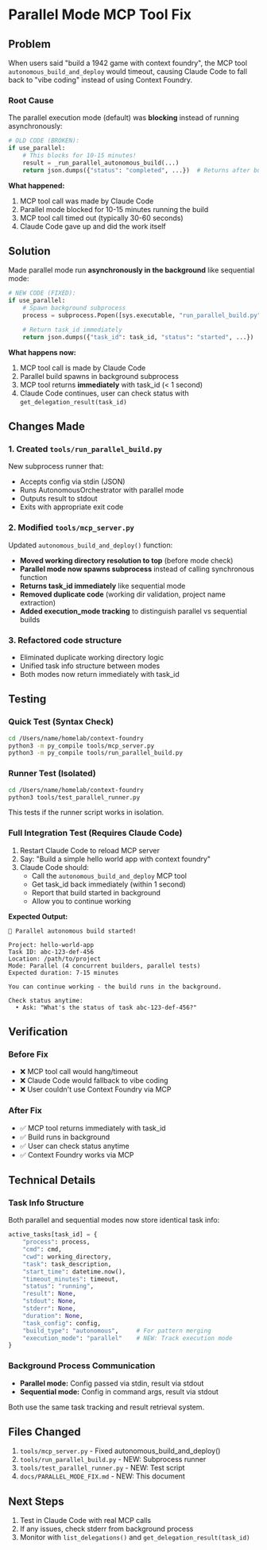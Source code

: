 # Parallel Mode MCP Tool Fix

## Problem

When users said "build a 1942 game with context foundry", the MCP tool `autonomous_build_and_deploy` would timeout, causing Claude Code to fall back to "vibe coding" instead of using Context Foundry.

### Root Cause

The parallel execution mode (default) was **blocking** instead of running asynchronously:

```python
# OLD CODE (BROKEN):
if use_parallel:
    # This blocks for 10-15 minutes!
    result = _run_parallel_autonomous_build(...)
    return json.dumps({"status": "completed", ...})  # Returns after build completes
```

**What happened:**
1. MCP tool call was made by Claude Code
2. Parallel mode blocked for 10-15 minutes running the build
3. MCP tool call timed out (typically 30-60 seconds)
4. Claude Code gave up and did the work itself

## Solution

Made parallel mode run **asynchronously in the background** like sequential mode:

```python
# NEW CODE (FIXED):
if use_parallel:
    # Spawn background subprocess
    process = subprocess.Popen([sys.executable, "run_parallel_build.py"], ...)

    # Return task_id immediately
    return json.dumps({"task_id": task_id, "status": "started", ...})
```

**What happens now:**
1. MCP tool call is made by Claude Code
2. Parallel build spawns in background subprocess
3. MCP tool returns **immediately** with task_id (< 1 second)
4. Claude Code continues, user can check status with `get_delegation_result(task_id)`

## Changes Made

### 1. Created `tools/run_parallel_build.py`
New subprocess runner that:
- Accepts config via stdin (JSON)
- Runs AutonomousOrchestrator with parallel mode
- Outputs result to stdout
- Exits with appropriate exit code

### 2. Modified `tools/mcp_server.py`
Updated `autonomous_build_and_deploy()` function:
- **Moved working directory resolution to top** (before mode check)
- **Parallel mode now spawns subprocess** instead of calling synchronous function
- **Returns task_id immediately** like sequential mode
- **Removed duplicate code** (working dir validation, project name extraction)
- **Added execution_mode tracking** to distinguish parallel vs sequential builds

### 3. Refactored code structure
- Eliminated duplicate working directory logic
- Unified task info structure between modes
- Both modes now return immediately with task_id

## Testing

### Quick Test (Syntax Check)
```bash
cd /Users/name/homelab/context-foundry
python3 -m py_compile tools/mcp_server.py
python3 -m py_compile tools/run_parallel_build.py
```

### Runner Test (Isolated)
```bash
cd /Users/name/homelab/context-foundry
python3 tools/test_parallel_runner.py
```
This tests if the runner script works in isolation.

### Full Integration Test (Requires Claude Code)
1. Restart Claude Code to reload MCP server
2. Say: "Build a simple hello world app with context foundry"
3. Claude Code should:
   - Call the `autonomous_build_and_deploy` MCP tool
   - Get task_id back immediately (within 1 second)
   - Report that build started in background
   - Allow you to continue working

**Expected Output:**
```
🚀 Parallel autonomous build started!

Project: hello-world-app
Task ID: abc-123-def-456
Location: /path/to/project
Mode: Parallel (4 concurrent builders, parallel tests)
Expected duration: 7-15 minutes

You can continue working - the build runs in the background.

Check status anytime:
  • Ask: "What's the status of task abc-123-def-456?"
```

## Verification

### Before Fix
- ❌ MCP tool call would hang/timeout
- ❌ Claude Code would fallback to vibe coding
- ❌ User couldn't use Context Foundry via MCP

### After Fix
- ✅ MCP tool returns immediately with task_id
- ✅ Build runs in background
- ✅ User can check status anytime
- ✅ Context Foundry works via MCP

## Technical Details

### Task Info Structure
Both parallel and sequential modes now store identical task info:
```python
active_tasks[task_id] = {
    "process": process,
    "cmd": cmd,
    "cwd": working_directory,
    "task": task_description,
    "start_time": datetime.now(),
    "timeout_minutes": timeout,
    "status": "running",
    "result": None,
    "stdout": None,
    "stderr": None,
    "duration": None,
    "task_config": config,
    "build_type": "autonomous",     # For pattern merging
    "execution_mode": "parallel"    # NEW: Track execution mode
}
```

### Background Process Communication
- **Parallel mode:** Config passed via stdin, result via stdout
- **Sequential mode:** Config in command args, result via stdout

Both use the same task tracking and result retrieval system.

## Files Changed
1. `tools/mcp_server.py` - Fixed autonomous_build_and_deploy()
2. `tools/run_parallel_build.py` - NEW: Subprocess runner
3. `tools/test_parallel_runner.py` - NEW: Test script
4. `docs/PARALLEL_MODE_FIX.md` - NEW: This document

## Next Steps
1. Test in Claude Code with real MCP calls
2. If any issues, check stderr from background process
3. Monitor with `list_delegations()` and `get_delegation_result(task_id)`
